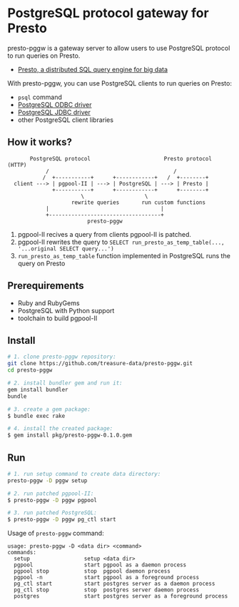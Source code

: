 # PostgreSQL protocol gateway for Presto

presto-pggw is a gateway server to allow users to use PostgreSQL protocol to run
queries on Presto.

* [Presto, a distributed SQL query engine for big data](https://github.com/facebook/presto)

With presto-pggw, you can use PostgreSQL clients to run queries on Presto:

* `psql` command
* [PostgreSQL ODBC driver](http://psqlodbc.projects.pgfoundry.org/)
* [PostgreSQL JDBC driver](http://jdbc.postgresql.org/)
* other PostgreSQL client libraries

## How it works?

```
       PostgreSQL protocol                       Presto protocol (HTTP)
            /                                       /
           /  +-----------+      +------------+   /  +--------+
  client ---> | pgpool-II | ---> | PostgreSQL | ---> | Presto |
              +-----------+      +------------+      +--------+
                       \                   \
                    rewrite queries       run custom functions
            |                                   |
            +-----------------------------------+
                         presto-pggw
```

1. pgpool-II recives a query from clients pgpool-II is patched.
2. pgpool-II rewrites the query to `SELECT run_presto_as_temp_table(..., '...original SELECT query...')`
2. `run_presto_as_temp_table` function implemented in PostgreSQL runs the query on Presto

## Prerequirements

* Ruby and RubyGems
* PostgreSQL with Python support
* toolchain to build pgpool-II

## Install

```sh
# 1. clone presto-pggw repository:
git clone https://github.com/treasure-data/presto-pggw.git
cd presto-pggw

# 2. install bundler gem and run it:
gem install bundler
bundle

# 3. create a gem package:
$ bundle exec rake

# 4. install the created package:
$ gem install pkg/presto-pggw-0.1.0.gem
```

## Run

```sh
# 1. run setup command to create data directory:
presto-pggw -D pggw setup

# 2. run patched pgpool-II:
$ presto-pggw -D pggw pgpool

# 3. run patched PostgreSQL:
$ presto-pggw -D pggw pg_ctl start
```

Usage of `presto-pggw` command:

```
usage: presto-pggw -D <data dir> <command>
commands:
  setup                 setup <data dir>
  pgpool                start pgpool as a daemon process
  pgpool stop           stop  pgpool daemon process
  pgpool -n             start pgpool as a foreground process
  pg_ctl start          start postgres server as a daemon process
  pg_ctl stop           stop  postgres server daemon process
  postgres              start postgres server as a foreground process
```

